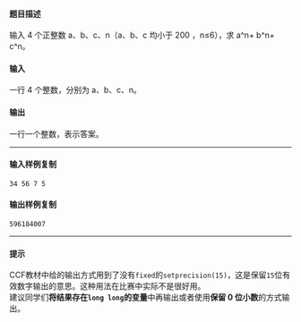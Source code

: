 #### 题目描述

输入 4 个正整数 a、b、c、n（a、b、c 均小于 200 ，n≤6），求 a^n+ b^n+ c^n。  

#### 输入

一行 4 个整数，分别为 a、b、c、n。  

#### 输出

一行一个整数，表示答案。

___

#### 输入样例复制

```
34 56 7 5
```

#### 输出样例复制

```
596184007
```

___

#### 提示

CCF教材中给的输出方式用到了没有`fixed`的`setprecision(15)`，这是保留`15`位有效数字输出的意思。这种用法在比赛中实际不是很好用。  
建议同学们**将结果存在`long long`的变量**中再输出或者使用**保留 0 位小数**的方式输出。